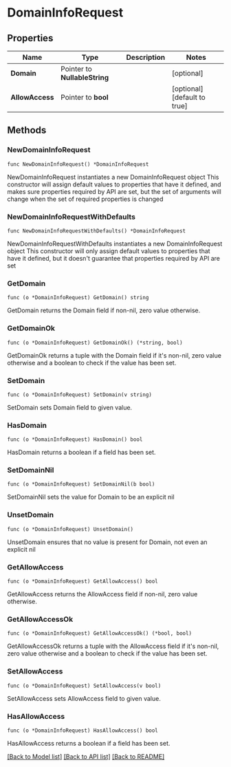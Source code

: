 # DomainInfoRequest

## Properties

Name | Type | Description | Notes
------------ | ------------- | ------------- | -------------
**Domain** | Pointer to **NullableString** |  | [optional] 
**AllowAccess** | Pointer to **bool** |  | [optional] [default to true]

## Methods

### NewDomainInfoRequest

`func NewDomainInfoRequest() *DomainInfoRequest`

NewDomainInfoRequest instantiates a new DomainInfoRequest object
This constructor will assign default values to properties that have it defined,
and makes sure properties required by API are set, but the set of arguments
will change when the set of required properties is changed

### NewDomainInfoRequestWithDefaults

`func NewDomainInfoRequestWithDefaults() *DomainInfoRequest`

NewDomainInfoRequestWithDefaults instantiates a new DomainInfoRequest object
This constructor will only assign default values to properties that have it defined,
but it doesn't guarantee that properties required by API are set

### GetDomain

`func (o *DomainInfoRequest) GetDomain() string`

GetDomain returns the Domain field if non-nil, zero value otherwise.

### GetDomainOk

`func (o *DomainInfoRequest) GetDomainOk() (*string, bool)`

GetDomainOk returns a tuple with the Domain field if it's non-nil, zero value otherwise
and a boolean to check if the value has been set.

### SetDomain

`func (o *DomainInfoRequest) SetDomain(v string)`

SetDomain sets Domain field to given value.

### HasDomain

`func (o *DomainInfoRequest) HasDomain() bool`

HasDomain returns a boolean if a field has been set.

### SetDomainNil

`func (o *DomainInfoRequest) SetDomainNil(b bool)`

 SetDomainNil sets the value for Domain to be an explicit nil

### UnsetDomain
`func (o *DomainInfoRequest) UnsetDomain()`

UnsetDomain ensures that no value is present for Domain, not even an explicit nil
### GetAllowAccess

`func (o *DomainInfoRequest) GetAllowAccess() bool`

GetAllowAccess returns the AllowAccess field if non-nil, zero value otherwise.

### GetAllowAccessOk

`func (o *DomainInfoRequest) GetAllowAccessOk() (*bool, bool)`

GetAllowAccessOk returns a tuple with the AllowAccess field if it's non-nil, zero value otherwise
and a boolean to check if the value has been set.

### SetAllowAccess

`func (o *DomainInfoRequest) SetAllowAccess(v bool)`

SetAllowAccess sets AllowAccess field to given value.

### HasAllowAccess

`func (o *DomainInfoRequest) HasAllowAccess() bool`

HasAllowAccess returns a boolean if a field has been set.


[[Back to Model list]](../README.md#documentation-for-models) [[Back to API list]](../README.md#documentation-for-api-endpoints) [[Back to README]](../README.md)


